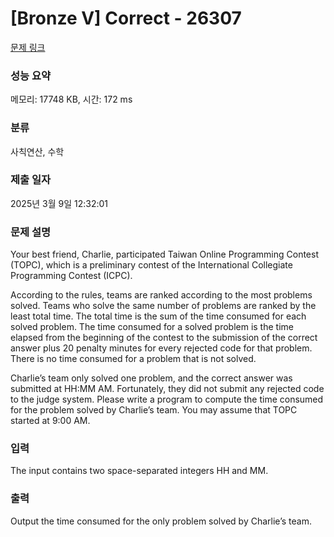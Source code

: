 # [Bronze V] Correct - 26307 

[문제 링크](https://www.acmicpc.net/problem/26307) 

### 성능 요약

메모리: 17748 KB, 시간: 172 ms

### 분류

사칙연산, 수학

### 제출 일자

2025년 3월 9일 12:32:01

### 문제 설명

<p>Your best friend, Charlie, participated Taiwan Online Programming Contest (TOPC), which is a preliminary contest of the International Collegiate Programming Contest (ICPC).</p>

<p>According to the rules, teams are ranked according to the most problems solved. Teams who solve the same number of problems are ranked by the least total time. The total time is the sum of the time consumed for each solved problem. The time consumed for a solved problem is the time elapsed from the beginning of the contest to the submission of the correct answer plus 20 penalty minutes for every rejected code for that problem. There is no time consumed for a problem that is not solved.</p>

<p>Charlie’s team only solved one problem, and the correct answer was submitted at HH:MM AM. Fortunately, they did not submit any rejected code to the judge system. Please write a program to compute the time consumed for the problem solved by Charlie’s team. You may assume that TOPC started at 9:00 AM.</p>

### 입력 

 <p>The input contains two space-separated integers HH and MM.</p>

### 출력 

 <p>Output the time consumed for the only problem solved by Charlie’s team.</p>


